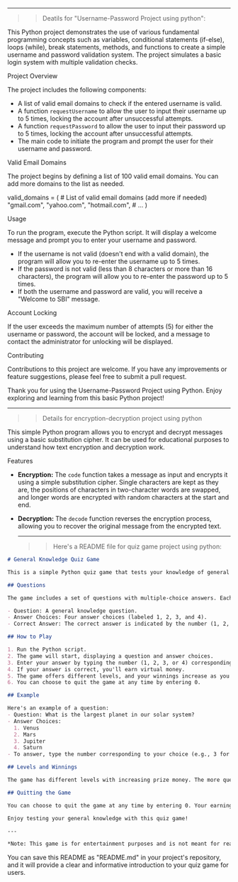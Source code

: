 ******************************************************************************************************************************************************************************************************************************************************************************
>>Deatils for "Username-Password Project using python":

This Python project demonstrates the use of various fundamental programming concepts such as variables, conditional statements (if-else), loops (while), break statements, methods, and functions to create a simple username and password validation system. The project simulates a basic login system with multiple validation checks.

Project Overview

The project includes the following components:

- A list of valid email domains to check if the entered username is valid.
- A function `requestUsername` to allow the user to input their username up to 5 times, locking the account after unsuccessful attempts.
- A function `requestPassword` to allow the user to input their password up to 5 times, locking the account after unsuccessful attempts.
- The main code to initiate the program and prompt the user for their username and password.

Valid Email Domains

The project begins by defining a list of 100 valid email domains. You can add more domains to the list as needed.

valid_domains = (
    # List of valid email domains (add more if needed)
    "gmail.com",
    "yahoo.com",
    "hotmail.com",
    # ...
)

Usage

To run the program, execute the Python script. It will display a welcome message and prompt you to enter your username and password.

- If the username is not valid (doesn't end with a valid domain), the program will allow you to re-enter the username up to 5 times.
- If the password is not valid (less than 8 characters or more than 16 characters), the program will allow you to re-enter the password up to 5 times.
- If both the username and password are valid, you will receive a "Welcome to SBI" message.

Account Locking

If the user exceeds the maximum number of attempts (5) for either the username or password, the account will be locked, and a message to contact the administrator for unlocking will be displayed.

Contributing

Contributions to this project are welcome. If you have any improvements or feature suggestions, please feel free to submit a pull request.


Thank you for using the Username-Password Project using Python. Enjoy exploring and learning from this basic Python project!
******************************************************************************************************************************************************************************************************************************************************************************
>> Details for encryption-decryption project using python

This simple Python program allows you to encrypt and decrypt messages using a basic substitution cipher. It can be used for educational purposes to understand how text encryption and decryption work.

Features

- **Encryption:** The `code` function takes a message as input and encrypts it using a simple substitution cipher. Single characters are kept as they are, the positions of characters in two-character words are swapped, and longer words are encrypted with random characters at the start and end.

- **Decryption:** The `decode` function reverses the encryption process, allowing you to recover the original message from the encrypted text.
  ****************************************************************************************************************************************************************************************************************************************************************************
  >>Here's a README file for quiz game project using python:

```markdown
# General Knowledge Quiz Game

This is a simple Python quiz game that tests your knowledge of general facts and trivia. Players answer questions to win virtual money and see how much they can take home. The game includes questions from various categories, and it's a fun way to challenge your general knowledge.

## Questions

The game includes a set of questions with multiple-choice answers. Each question is formatted as follows:

- Question: A general knowledge question.
- Answer Choices: Four answer choices (labeled 1, 2, 3, and 4).
- Correct Answer: The correct answer is indicated by the number (1, 2, 3, or 4).

## How to Play

1. Run the Python script.
2. The game will start, displaying a question and answer choices.
3. Enter your answer by typing the number (1, 2, 3, or 4) corresponding to your choice.
4. If your answer is correct, you'll earn virtual money.
5. The game offers different levels, and your winnings increase as you progress.
6. You can choose to quit the game at any time by entering 0.

## Example

Here's an example of a question:
- Question: What is the largest planet in our solar system?
- Answer Choices:
  1. Venus
  2. Mars
  3. Jupiter
  4. Saturn
- To answer, type the number corresponding to your choice (e.g., 3 for Jupiter).

## Levels and Winnings

The game has different levels with increasing prize money. The more questions you answer correctly, the more money you can win. If you reach a certain level, your winnings will be locked in, and you'll take that amount home even if you answer a question incorrectly.

## Quitting the Game

You can choose to quit the game at any time by entering 0. Your earnings at that point will be your final prize.

Enjoy testing your general knowledge with this quiz game!

---

*Note: This game is for entertainment purposes and is not meant for real monetary transactions.*
```

You can save this README as "README.md" in your project's repository, and it will provide a clear and informative introduction to your quiz game for users.

